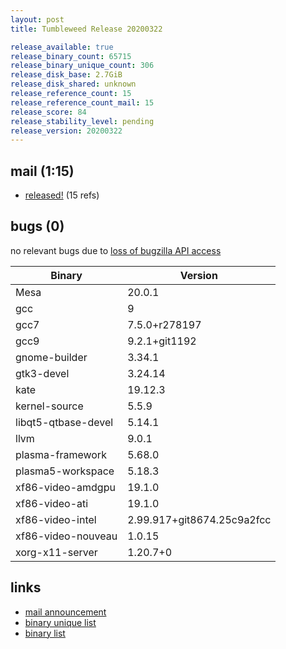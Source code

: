 ```yaml
---
layout: post
title: Tumbleweed Release 20200322

release_available: true
release_binary_count: 65715
release_binary_unique_count: 306
release_disk_base: 2.7GiB
release_disk_shared: unknown
release_reference_count: 15
release_reference_count_mail: 15
release_score: 84
release_stability_level: pending
release_version: 20200322
---
```


## mail (1:15)

- [released!](https://lists.opensuse.org/opensuse-factory/2020-03/msg00283.html) (15 refs)

## bugs (0)

<!--more-->

no relevant bugs due to [loss of bugzilla API access](https://bugzilla.opensuse.org/show_bug.cgi?id=1157722)

Binary | Version
--- | ---
Mesa | 20.0.1
gcc | 9
gcc7 | 7.5.0+r278197
gcc9 | 9.2.1+git1192
gnome-builder | 3.34.1
gtk3-devel | 3.24.14
kate | 19.12.3
kernel-source | 5.5.9
libqt5-qtbase-devel | 5.14.1
llvm | 9.0.1
plasma-framework | 5.68.0
plasma5-workspace | 5.18.3
xf86-video-amdgpu | 19.1.0
xf86-video-ati | 19.1.0
xf86-video-intel | 2.99.917+git8674.25c9a2fcc
xf86-video-nouveau | 1.0.15
xorg-x11-server | 1.20.7+0

## links

- [mail announcement](https://lists.opensuse.org/opensuse-factory/2020-03/msg00282.html)
- [binary unique list](http://download.opensuse.org/history/20200322/rpm.unique.list)
- [binary list](http://download.opensuse.org/history/20200322/rpm.list)
